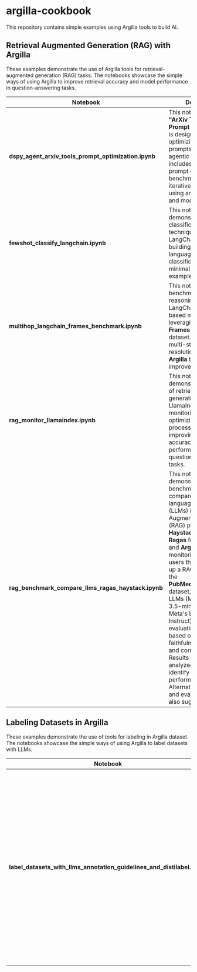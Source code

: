 # argilla-cookbook

This repository contains simple examples using Argilla tools to build AI.

## Retrieval Augmented Generation (RAG) with Argilla

These examples demonstrate the use of Argilla tools for retrieval-augmented generation (RAG) tasks. The notebooks showcase the simple ways of using Argilla to improve retrieval accuracy and model performance in question-answering tasks.



| Notebook                               | Description                                                                                                                                                                                                                              |
|----------------------------------------|------------------------------------------------------------------------------------------------------------------------------------------------------------------------------------------------------------------------------------------|
| **dspy_agent_arxiv_tools_prompt_optimization.ipynb** | This notebook, titled **"ArXiv Tools for Prompt Optimization"**, is designed to assist in optimizing and refining prompts for use in agentic applications. It includes tools for prompt evaluation, benchmarking, and iterative improvement, using arXiv datasets and models. |
| **fewshot_classify_langchain.ipynb**    | This notebook demonstrates few-shot classification techniques using LangChain, focusing on building and evaluating language model-driven classification tasks with minimal labeled examples.                                              |
| **multihop_langchain_frames_benchmark.ipynb** | This notebook benchmarks multi-hop reasoning using LangChain with frame-based models, leveraging the **Google Frames Benchmark** dataset. It evaluates multi-step query resolution tasks, using **Argilla** to review and improve model outputs.                            |
| **rag_monitor_llamaindex.ipynb**        | This notebook demonstrates the use of retrieval-augmented generation (RAG) with LlamaIndex for monitoring and optimizing the retrieval process. It focuses on improving retrieval accuracy and model performance in question-answering tasks. |
| **rag_benchmark_compare_llms_ragas_haystack.ipynb**        | This notebook demonstrates how to benchmark and compare large language models (LLMs) in a Retrieval-Augmented Generation (RAG) pipeline using **Haystack** for RAG, **Ragas** for evaluation, and **Argilla** for monitoring. It guides users through setting up a RAG pipeline with the **PubMedQA_instruction** dataset, comparing two LLMs (Microsoft's Phi-3.5-mini-instruct and Meta's Llama-3.1-8B-Instruct), and evaluating performance based on metrics like faithfulness, relevancy, and correctness. Results are logged and analyzed in Argilla to identify the best-performing LLM. Alternatives for RAG and evaluation tools are also suggested.. |

## Labeling Datasets in Argilla

These examples demonstrate the use of tools for labeling in Argilla dataset. The notebooks showcase the simple ways of using Argilla to label datasets with LLMs.

| Notebook                               | Description                                                                                                                                                                                                                              |
|----------------------------------------|------------------------------------------------------------------------------------------------------------------------------------------------------------------------------------------------------------------------------------------|
| **label_datasets_with_llms_annotation_guidelines_and_distilabel.ipynb** | This notebook demonstrates how to label datasets with LLMs using Argilla based on the written fields, questions and annotation guidelines. It uses the `ArgillaLabeller` class from `distilabel` library. This class will use  will use an LLM to label the datasets. These labels will then be converted into `rg.Suggestion` objects and added to the records. |

